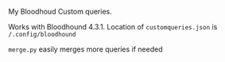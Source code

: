My Bloodhoud Custom queries. 

Works with Bloodhound 4.3.1. 
Location of `customqueries.json` is `/.config/bloodhound`

`merge.py` easily merges more queries if needed
